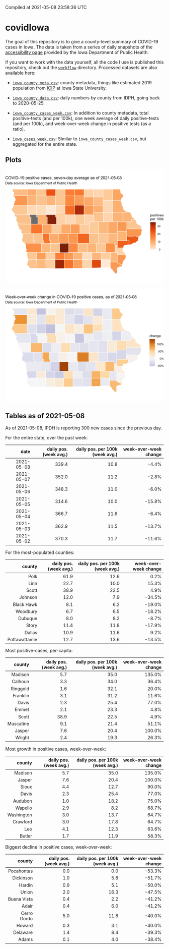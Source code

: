 Compiled at 2021-05-08 23:58:36 UTC

<!-- README.md is generated from README.Rmd. Please edit that file -->

# covidIowa

<!-- badges: start -->

<!-- badges: end -->

The goal of this repository is to give a county-level summary of
COVID-19 cases in Iowa. The data is taken from a series of daily
snapshots of the [accessibility
page](https://coronavirus.iowa.gov/pages/access) provided by the Iowa
Department of Public Health.

If you want to work with the data yourself, all the code I use is
published this repository, check out the [`workflow`](workflow)
directory. Processed datasets are also available here:

  - [`iowa_county_meta.csv`](https://raw.githubusercontent.com/ijlyttle/covidIowa/master/workflow/data/99-publish/iowa_county_meta.csv):
    county metadata, things like estimated 2019 population from
    [ICIP](https://www.icip.iastate.edu/tables/population/counties-estimates)
    at Iowa State University.

  - [`iowa_county_data.csv`](https://raw.githubusercontent.com/ijlyttle/covidIowa/master/workflow/data/99-publish/iowa_county_data.csv):
    daily numbers by county from IDPH, going back to 2020-05-25.

  - [`iowa_county_cases_week.csv`](https://raw.githubusercontent.com/ijlyttle/covidIowa/master/workflow/data/99-publish/iowa_county_data.csv):
    In addition to county metadata, total positive-tests (and per 100k),
    one week average of daily positive-tests (and per 100k), and
    week-over-week change in positive tests (as a ratio).

  - [`iowa_cases_week.csv`](https://raw.githubusercontent.com/ijlyttle/covidIowa/master/workflow/data/99-publish/iowa_cases_week.csv):
    Similar to `iowa_county_cases_week.csv`, but aggregated for the
    entire state.

## Plots

![](workflow/data/99-publish/iowa_cases.png)

![](workflow/data/99-publish/iowa_change.png)

## Tables as of 2021-05-08

As of 2021-05-08, IPDH is reporting 300 new cases since the previous
day.

For the entire state, over the past week:

|       date | daily pos. (week avg.) | daily pos. per 100k (week avg.) | week-over-week change |
| ---------: | ---------------------: | ------------------------------: | --------------------: |
| 2021-05-08 |                  339.4 |                            10.8 |                \-4.4% |
| 2021-05-07 |                  352.0 |                            11.2 |                \-2.8% |
| 2021-05-06 |                  348.3 |                            11.0 |                \-6.0% |
| 2021-05-05 |                  314.6 |                            10.0 |               \-15.8% |
| 2021-05-04 |                  366.7 |                            11.6 |                \-6.4% |
| 2021-05-03 |                  362.9 |                            11.5 |               \-13.7% |
| 2021-05-02 |                  370.3 |                            11.7 |               \-11.6% |

For the most-populated counties:

|        county | daily pos. (week avg.) | daily pos. per 100k (week avg.) | week-over-week change |
| ------------: | ---------------------: | ------------------------------: | --------------------: |
|          Polk |                   61.9 |                            12.6 |                  0.2% |
|          Linn |                   22.7 |                            10.0 |                 15.3% |
|         Scott |                   38.9 |                            22.5 |                  4.9% |
|       Johnson |                   12.0 |                             7.9 |               \-34.5% |
|    Black Hawk |                    8.1 |                             6.2 |               \-19.0% |
|      Woodbury |                    6.7 |                             6.5 |               \-18.2% |
|       Dubuque |                    8.0 |                             8.2 |                \-8.7% |
|         Story |                   11.4 |                            11.8 |               \-17.9% |
|        Dallas |                   10.9 |                            11.6 |                  9.2% |
| Pottawattamie |                   12.7 |                            13.6 |               \-13.5% |

Most positive-cases, per-capita:

|    county | daily pos. (week avg.) | daily pos. per 100k (week avg.) | week-over-week change |
| --------: | ---------------------: | ------------------------------: | --------------------: |
|   Madison |                    5.7 |                            35.0 |                135.0% |
|   Calhoun |                    3.3 |                            34.0 |                 36.4% |
|  Ringgold |                    1.6 |                            32.1 |                 20.0% |
|  Franklin |                    3.1 |                            31.2 |                 11.6% |
|     Davis |                    2.3 |                            25.4 |                 77.0% |
|     Emmet |                    2.1 |                            23.3 |                  4.8% |
|     Scott |                   38.9 |                            22.5 |                  4.9% |
| Muscatine |                    9.1 |                            21.4 |                 51.1% |
|    Jasper |                    7.6 |                            20.4 |                100.0% |
|    Wright |                    2.4 |                            19.3 |                 26.3% |

Most growth in positive cases, week-over-week:

|     county | daily pos. (week avg.) | daily pos. per 100k (week avg.) | week-over-week change |
| ---------: | ---------------------: | ------------------------------: | --------------------: |
|    Madison |                    5.7 |                            35.0 |                135.0% |
|     Jasper |                    7.6 |                            20.4 |                100.0% |
|      Sioux |                    4.4 |                            12.7 |                 90.0% |
|      Davis |                    2.3 |                            25.4 |                 77.0% |
|    Audubon |                    1.0 |                            18.2 |                 75.0% |
|    Wapello |                    2.9 |                             8.2 |                 68.7% |
| Washington |                    3.0 |                            13.7 |                 64.7% |
|   Crawford |                    3.0 |                            17.8 |                 64.7% |
|        Lee |                    4.1 |                            12.3 |                 63.6% |
|     Butler |                    1.7 |                            11.9 |                 58.3% |

Biggest decline in positive cases, week-over-week:

|      county | daily pos. (week avg.) | daily pos. per 100k (week avg.) | week-over-week change |
| ----------: | ---------------------: | ------------------------------: | --------------------: |
|  Pocahontas |                    0.0 |                             0.0 |               \-53.3% |
|   Dickinson |                    1.0 |                             5.8 |               \-51.7% |
|      Hardin |                    0.9 |                             5.1 |               \-50.0% |
|       Union |                    2.0 |                            16.3 |               \-47.5% |
| Buena Vista |                    0.4 |                             2.2 |               \-41.2% |
|       Adair |                    0.4 |                             6.0 |               \-41.2% |
| Cerro Gordo |                    5.0 |                            11.8 |               \-40.0% |
|      Howard |                    0.3 |                             3.1 |               \-40.0% |
|    Delaware |                    1.4 |                             8.4 |               \-39.3% |
|       Adams |                    0.1 |                             4.0 |               \-38.4% |
